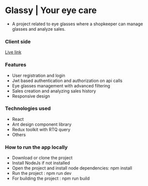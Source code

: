 # Glassy | Your eye care

- A project related to eye glasses where a shopkeeper can manage glasses and analyze sales.

### Client side

[Live link](https://glassy-client.netlify.app)

### Features

- User registration and login
- Jwt based authentication and authorization on api calls
- Eye glasses management with advanced filtering
- Sales creation and analyzing sales history
- Responsive design

### Technologies used

- React
- Ant design component library
- Redux toolkit with RTQ query
- Others

### How to run the app locally

- Download or clone the project
- Install NodeJs if not installed
- Open the project and install node dependencies: npm install
- Run the project : npm run dev
- For building the project : npm run build
